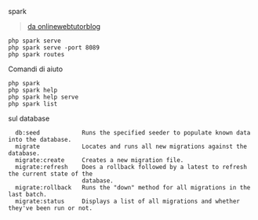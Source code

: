 spark

> [da onlinewebtutorblog](https://onlinewebtutorblog.com/complete-codeigniter-4-spark-cli-tutorial/)

```shell
php spark serve
php spark serve -port 8089
php spark routes
```

Comandi di aiuto

```shell
php spark
php spark help
php spark help serve
php spark list
```

sul database

```shell
  db:seed            Runs the specified seeder to populate known data into the database.
  migrate            Locates and runs all new migrations against the database.
  migrate:create     Creates a new migration file.
  migrate:refresh    Does a rollback followed by a latest to refresh the current state of the
                     database.
  migrate:rollback   Runs the "down" method for all migrations in the last batch.
  migrate:status     Displays a list of all migrations and whether they've been run or not.
```
